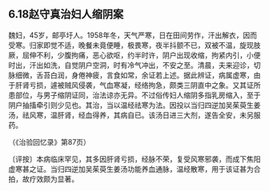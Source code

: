 ## 6.18赵守真治妇人缩阴案

魏妇，45岁，邮亭圩人。1958年冬，天气严寒，日在田间劳作，汗出解衣，因而受寒。归家即觉不适，晚餐未竟便睡，极畏寒，夜半抖颤不已，双被不温，旋现肢厥，屈伸不利，少腹拘痛，恶心欲呕，约半时许，阴户出现收缩，拘紧内引，小便时出，汗出如洗，自觉阴户空洞，时有冷气冲出，不安之至。清晨，夫来迎诊，切脉细微，舌苔白润，身倦神疲，言食如常，余证若上述。据此辨证，病属虚寒，由于肝肾亏损，遽被贼风侵袭，气血寒凝，经络拘急，颇类三阴直中之象。又其证所患部位，与男子缩阴证同，治法谅亦无异。不过俗传妇人缩阴多指乳房缩入，至于阴户抽搐牵引则少见也。其治，当以温经祛寒为法。因投以当归四逆加吴茱萸生姜汤，祛风寒，温肝肾，经血得养，其病自已。该汤日进三大剂，遂告全安，未另服药。

（《治验回忆录》第87页）

〔评按〕本病临床罕见，其多因肝肾亏损，经脉不荣，复受风寒邪袭，而成下焦阳虚寒甚之证。当归四逆加吴茱萸生姜汤功能养血通脉，温经散寒，用于该证甚为合拍，故疗效颇为显著。
